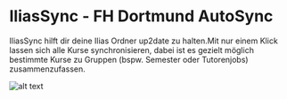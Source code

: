 # IliasSync - FH Dortmund AutoSync

IliasSync hilft dir deine Ilias Ordner up2date zu halten.Mit nur einem Klick lassen sich alle Kurse synchronisieren, dabei ist es gezielt möglich bestimmte Kurse zu Gruppen (bspw. Semester oder Tutorenjobs) zusammenzufassen.

![alt text](https://i.gyazo.com/65514edbc2a20ecdfe18c7832affb0c7.png "IliasSync")
